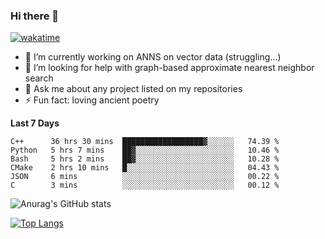 ### Hi there 👋

[![wakatime](https://wakatime.com/badge/user/8906da98-c623-4aff-ac00-99cb42e09b38.svg)](https://wakatime.com/@8906da98-c623-4aff-ac00-99cb42e09b38)

- 🔭 I’m currently working on ANNS on vector data (struggling...)
- 🤔 I’m looking for help with graph-based approximate nearest neighbor search
- 💬 Ask me about any project listed on my repositories
- ⚡ Fun fact: loving ancient poetry


**Last 7 Days**
<!--START_SECTION:waka-->

```text
C++      36 hrs 30 mins  ██████████████████▓░░░░░░   74.39 %
Python   5 hrs 7 mins    ██▓░░░░░░░░░░░░░░░░░░░░░░   10.46 %
Bash     5 hrs 2 mins    ██▓░░░░░░░░░░░░░░░░░░░░░░   10.28 %
CMake    2 hrs 10 mins   █░░░░░░░░░░░░░░░░░░░░░░░░   04.43 %
JSON     6 mins          ░░░░░░░░░░░░░░░░░░░░░░░░░   00.22 %
C        3 mins          ░░░░░░░░░░░░░░░░░░░░░░░░░   00.12 %
```

<!--END_SECTION:waka-->

![Anurag's GitHub stats](https://github-readme-stats.vercel.app/api?username=matchyc&count_private=true&show_icons=true&theme=vue)

[![Top Langs](https://github-readme-stats.vercel.app/api/top-langs/?username=matchyc&langs_count=4&&hide=perl,raku,html,javascript,shell,roff,prolog)](https://github.com/anuraghazra/github-readme-stats)

